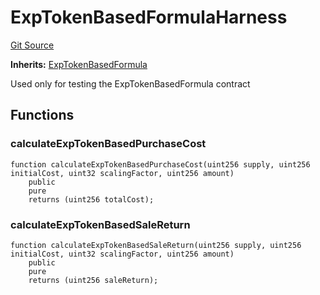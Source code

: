 # ExpTokenBasedFormulaHarness
[Git Source](https://github.com/dustinstacy/boncurs/blob/6c025f69156de715812d7a6a70f223cf6541ed15/test/harnesses/ExpTokenBasedFormulaHarness.sol)

**Inherits:**
[ExpTokenBasedFormula](/contracts/exponential/ExpTokenBasedFormula.sol/abstract.ExpTokenBasedFormula.md)

Used only for testing the ExpTokenBasedFormula contract


## Functions
### calculateExpTokenBasedPurchaseCost


```solidity
function calculateExpTokenBasedPurchaseCost(uint256 supply, uint256 initialCost, uint32 scalingFactor, uint256 amount)
    public
    pure
    returns (uint256 totalCost);
```

### calculateExpTokenBasedSaleReturn


```solidity
function calculateExpTokenBasedSaleReturn(uint256 supply, uint256 initialCost, uint32 scalingFactor, uint256 amount)
    public
    pure
    returns (uint256 saleReturn);
```

